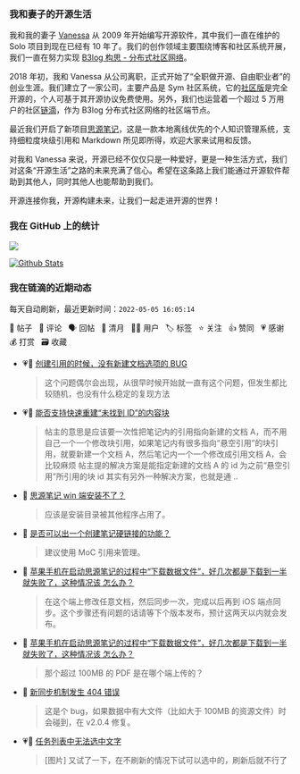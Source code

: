 ### 我和妻子的开源生活

我和我的妻子 [Vanessa](https://github.com/Vanessa219) 从 2009 年开始编写开源软件，其中我们一直在维护的 Solo 项目到现在已经有 10 年了。我们的创作领域主要围绕博客和社区系统开展，我们一直在努力实现 [B3log 构思 - 分布式社区网络](https://ld246.com/article/1546941897596)。

2018 年初，我和 Vanessa 从公司离职，正式开始了“全职做开源、自由职业者”的创业生涯。我们建立了一家公司，主要产品是 Sym 社区系统，它的[社区版](https://github.com/88250/symphony)是完全开源的，个人可基于其开源协议免费使用。另外，我们也运营着一个超过 5 万用户的社区[链滴](https://ld246.com)，作为 B3log 分布式社区网络的社区端节点。

最近我们开启了新项目[思源笔记](https://github.com/siyuan-note/siyuan)，这是一款本地离线优先的个人知识管理系统，支持细粒度块级引用和 Markdown 所见即所得，欢迎大家来试用和反馈。

对我和 Vanessa 来说，开源已经不仅仅只是一种爱好，更是一种生活方式，我们对这条“开源生活”之路的未来充满了信心。希望在这条路上我们能通过开源软件帮助到其他人，同时其他人也能帮助到我们。

开源连接你我，开源构建未来，让我们一起走进开源的世界！

### 我在 GitHub 上的统计

<a title="Hits" target="_blank" href="https://github.com/88250/88250"><img src="https://hits.b3log.org/88250/88250.svg"></a>

[![Github Stats](https://github-readme-stats.vercel.app/api?username=88250&theme=tokyonight&show_icons=true)](https://github.com/88250)

<!--events start -->

### 我在链滴的近期动态

每天自动刷新，最近更新时间：`2022-05-05 16:05:14`

📝 帖子 &nbsp; 💬 评论 &nbsp; 🗣 回帖 &nbsp; 🌙 清月 &nbsp; 👨‍💻 用户 &nbsp; 🏷️ 标签 &nbsp; ⭐️ 关注 &nbsp; 👍 赞同 &nbsp; 💗 感谢 &nbsp; 💰 打赏 &nbsp; 🗃 收藏

* 💗💬 [创建引用的时候，没有新建文档选项的 BUG](https://ld246.com/article/1651714735541/comment/1651733031373#comments)

  > 这个问题偶尔会出现，从很早时候开始就一直有这个问题，但发生都比较随机，也没有什么稳定的复现方法
* 💗💬 [能否支持快速重建“未找到 ID”的内容块](https://ld246.com/article/1651675546280/comment/1651731766866#comments)

  > 帖主的意思是应该要一次性把笔记内的引用指向新建的文档 A，而不用自己一个一个修改块引用，如果笔记内有很多指向“悬空引用”的块引用，就要新建一个文档 A，然后笔记内一个一个修改成引用文档 A，会比较麻烦 帖主提的解决方案是能指定新建的文档 A 的 id 为之前“悬空引用”所引用的块 id 其实有另外一种解决方案，也就是通 ..
* 💬 [思源笔记 win 端安装不了？](https://ld246.com/article/1651723685947/comment/1651725326687#comments)

  > 应该是安装目录被其他程序占用了。
* 💬 [是否可以出一个创建笔记硬链接的功能？](https://ld246.com/article/1651719624271/comment/1651721095255#comments)

  > 建议使用 MoC 引用来管理。
* 💬 [苹果手机在启动思源笔记的过程中“下载数据文件”，好几次都是下载到一半就失败了，这种情况该 怎么办？](https://ld246.com/article/1651714806700/comment/1651717777652#comments)

  > 在这个端上修改任意文档，然后同步一次，完成以后再到 iOS 端点同步。这个步骤还有问题的话请等下个版本发布，预计这两天以内就会发布。
* 💬 [苹果手机在启动思源笔记的过程中“下载数据文件”，好几次都是下载到一半就失败了，这种情况该 怎么办？](https://ld246.com/article/1651714806700/comment/1651717610745#comments)

  > 那个超过 100MB 的 PDF 是在哪个端上传的？
* 💬 [新同步机制发生 404 错误](https://ld246.com/article/1651715801905/comment/1651717484263#comments)

  > 这是个 bug，如果数据中有大文件（比如大于 100MB 的资源文件）时会碰到，在 v2.0.4 修复。
* 💗💬 [任务列表中无法选中文字](https://ld246.com/article/1651713229268/comment/1651716977734#comments)

  > [图片] 又试了一下，在不刷新的情况下试可以选中的，刷新后就不行了


<!--events end -->

